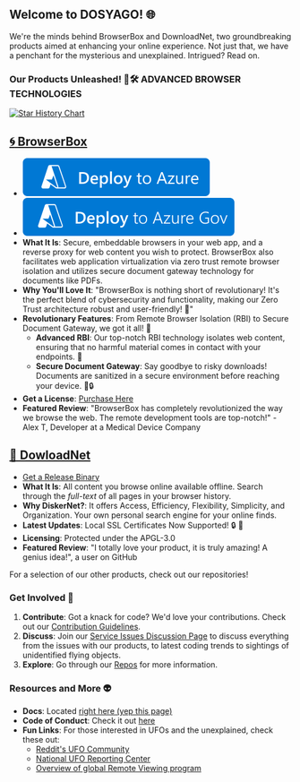 ## Welcome to DOSYAGO! 🌐

We're the minds behind BrowserBox and DownloadNet, two groundbreaking products aimed at enhancing your online experience. Not just that, we have a penchant for the mysterious and unexplained. Intrigued? Read on.

### Our Products Unleashed! 🚀🛠 ADVANCED BROWSER TECHNOLOGIES

[![Star History Chart](https://api.star-history.com/svg?repos=BrowserBox/BrowserBox,dosyago/DownloadNet&type=Date)](https://star-history.com/#BrowserBox/BrowserBox&dosyago/DownloadNet&Date)

## [:cyclone: BrowserBox](https://github.com/BrowserBox/BrowserBox)
-  <a
        href="https://portal.azure.com/#create/Microsoft.Template/uri/https%3A%2F%2Fraw.githubusercontent.com%2FBrowserBox%2FBrowserBox%2Fboss%2Fspread-channels%2Fazure%2Fdosyago%2Fbrowserbox%2Fazuredeploy.json/createUIDefinitionUri/https%3A%2F%2Fraw.githubusercontent.com%2FBrowserBox%2FBrowserBox%2Fboss%2Fspread-channels%2Fazure%2Fdosyago%2Fbrowserbox%2FcreateUiDefinition.json">
       <img src="https://raw.githubusercontent.com/Azure/azure-quickstart-templates/master/1-CONTRIBUTION-GUIDE/images/deploytoazure.svg?sanitize=true" alt="Deploy To Azure" style="max-width:100%"/>
      </a>
  -  <a
        href="https://portal.azure.us/#create/Microsoft.Template/uri/https%3A%2F%2Fraw.githubusercontent.com%2FBrowserBox%2FBrowserBox%2Fboss%2Fspread-channels%2Fazure%2Fdosyago%2Fbrowserbox%2Fazuredeploy.json/createUIDefinitionUri/https%3A%2F%2Fraw.githubusercontent.com%2FBrowserBox%2FBrowserBox%2Fboss%2Fspread-channels%2Fazure%2Fdosyago%2Fbrowserbox%2FcreateUiDefinition.json">
       <img src="https://raw.githubusercontent.com/Azure/azure-quickstart-templates/master/1-CONTRIBUTION-GUIDE/images/deploytoazuregov.svg?sanitize=true" alt="Deploy To Azure US Gov" style="max-width: 100%;"/>
      </a>
- **What It Is**: Secure, embeddable browsers in your web app, and a reverse proxy for web content you wish to protect. BrowserBox also facilitates web application virtualization via zero trust remote browser isolation and utilizes secure document gateway technology for documents like PDFs.  
- **Why You'll Love It**:  "BrowserBox is nothing short of revolutionary! It's the perfect blend of cybersecurity and functionality, making our Zero Trust architecture robust and user-friendly! 🚀"  
- **Revolutionary Features**:  From Remote Browser Isolation (RBI) to Secure Document Gateway, we got it all! 💪  
  - **Advanced RBI**: Our top-notch RBI technology isolates web content, ensuring that no harmful material comes in contact with your endpoints. 🎯  
  - **Secure Document Gateway**: Say goodbye to risky downloads! Documents are sanitized in a secure environment before reaching your device. 📄🔒
- **Get a License**: [Purchase Here](https://dosyago.com)
- **Featured Review**: "BrowserBox has completely revolutionized the way we browse the web. The remote development tools are top-notch!" - Alex T, Developer at a Medical Device Company

## [💾 DowloadNet](https://github.com/dosyago/DiskerNet)
- [Get a Release Binary](https://github.com/dosyago/DownloadNet/releases)
- **What It Is**: All content you browse online available offline. Search through the *full-text* of all pages in your browser history.
- **Why DiskerNet?**: It offers Access, Efficiency, Flexibility, Simplicity, and Organization. Your own personal search engine for your online finds.
- **Latest Updates**: Local SSL Certificates Now Supported! 🔒 🎉
- **Licensing**: Protected under the APGL-3.0
- **Featured Review**: "I totally love your product, it is truly amazing! A genius idea!", a user on GitHub

For a selection of our other products, check out our repositories!

### Get Involved 🌈
1. **Contribute**: Got a knack for code? We'd love your contributions. Check out our [Contribution Guidelines](https://github.com/dosyago/DownloadNet/blob/fun/CONTRIBUTING.md).
2. **Discuss**: Join our [Service Issues Discussion Page](https://github.com/dosyago/service-issues) to discuss everything from the issues with our products, to latest coding trends to sightings of unidentified flying objects.
3. **Explore**: Go through our [Repos](#) for more information.

### Resources and More 👽

- **Docs**: Located [right here (yep this page)](#)
- **Code of Conduct**: Check it out [here](https://github.com/dosyago/DownloadNet/blob/fun/CONTRIBUTING.md)
- **Fun Links**: For those interested in UFOs and the unexplained, check these out:
  - [Reddit's UFO Community](https://reddit.com/r/UFOs)
  - [National UFO Reporting Center](https://nuforc.org/)
  - [Overview of global Remote Viewing program](https://www.youtube.com/watch?v=H9Yr_bflXec)

